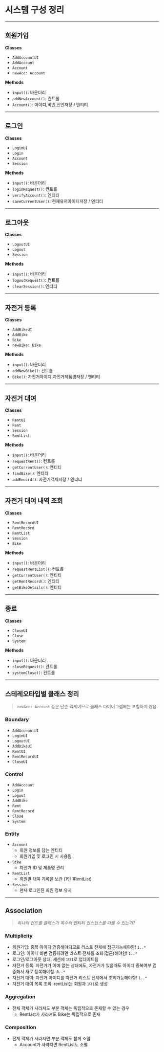 # 시스템 구성 정리

---

## 회원가입
**Classes**  
- `AddAccountUI`  
- `AddAccount`  
- `Account`  
- `newAcc: Account` 

**Methods**  
- `input()`: 바운더리  
- `addNewAccount()`: 컨트롤  
- `Account()`: 아이디,비번,전번저장 / 엔티티    

---

## 로그인
**Classes**  
- `LoginUI`  
- `Login`  
- `Account`  
- `Session`  

**Methods**  
- `input()`: 바운더리  
- `loginRequest()`: 컨트롤   
- `verifyAccount()`: 엔티티   
- `saveCurrentUser()`: 현재유저아이디저장 / 엔티티  

---

## 로그아웃
**Classes**  
- `LogoutUI`  
- `Logout`  
- `Session`  

**Methods**  
- `input()`: 바운더리  
- `logoutRequest()`: 컨트롤  
- `clearSession()`: 엔티티  

---

## 자전거 등록
**Classes**  
- `AddBikeUI`  
- `AddBike`  
- `Bike`  
- `newBike: Bike`    

**Methods**  
- `input()`: 바운더리  
- `addNewBike()`: 컨트롤  
- `Bike()`: 자전거아이디,자전거제품명저장 / 엔티티  

---

## 자전거 대여
**Classes**  
- `RentUI`  
- `Rent`  
- `Session`  
- `RentList`  

**Methods**  
- `input()`: 바운더리  
- `requestRent()`: 컨트롤  
- `getCurrentUser()`: 엔티티  
- `findBike()`: 엔티티  
- `addRecord()`: 자전거객체저장 / 엔티티  

---

## 자전거 대여 내역 조회
**Classes**  
- `RentRecordUI`  
- `RentRecord`  
- `RentList`  
- `Session`  
- `Bike`  

**Methods**  
- `input()`: 바운더리  
- `requestRentList()`: 컨트롤  
- `getCurrentUser()`: 엔티티  
- `getRentRecord()`: 엔티티  
- `getBikeDetails()`: 엔티티 

---

## 종료
**Classes**  
- `CloseUI`  
- `Close`  
- `System`  

**Methods**  
- `input()`: 바운더리  
- `closeRequest()`: 컨트롤  
- `systemClose()`: 컨트롤  

---

## 스테레오타입별 클래스 정리

> `newAcc: Account` 등은 단순 객체이므로 클래스 다이어그램에는 포함하지 않음.

###  Boundary
- `AddAccountUI`  
- `LoginUI`  
- `LogoutUI`  
- `AddBikeUI`  
- `RentUI`  
- `RentRecordUI`  
- `CloseUI`

###  Control
- `AddAccount`  
- `Login`  
- `Logout`  
- `AddBike`  
- `Rent`  
- `RentRecord`  
- `Close`
- `System`  
  
###  Entity
- `Account`  
  - 회원 정보를 담는 엔티티  
  - 회원가입 및 로그인 시 사용됨  
- `Bike`  
  - 자전거 ID 및 제품명 관리  
- `RentList`  
  - 회원별 대여 기록을 보관 (1인 1RentList)  
- `Session`  
  - 현재 로그인된 회원 정보 유지  
  
---
  
##  Association  
> *하나의 컨트롤 클래스가 복수의 엔티티 인스턴스를 다룰 수 있는가?*  
  
### Multiplicity  
- 회원가입: 중복 아이디 검증해야되므로 리스트 전체에 접근가능해야함! `1..*` 
- 로그인: 아이디 비번 검증하려면 리스트 전체를 조회(접근)해야함! `1..*`  
- 로그인/로그아웃 상태: 세션에 `1대1`로 업데이트됨  
- 자전거 등록: 자전거가 아예 없는 상태에도, 자전거가 있을때도 아이디 중복여부 검증해서 새로 등록해야함. `0..*`  
- 자전거 대여: 자전거 아이디를 자전거 리스트 전체에서 조회가능해야함! `1..*`  
- 자전거 대여 목록 조회: rentList는 회원과 `1대1`로 생성 
    
### Aggregation   
- 전체 객체가 사라져도 부분 객체는 독립적으로 존재할 수 있는 경우
    - RentList가 사라져도 Bike는 독립적으로 존재  
  
### Composition  
- 전체 객체가 사라지면 부분 객체도 함께 소멸    
    - Account가 사라지면 RentList도 소멸  